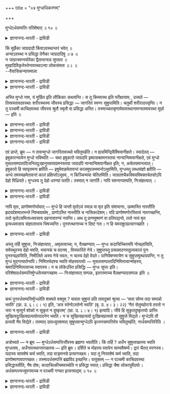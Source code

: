 +++
title = "०४ मुग्धाधिकरणम्"

+++

मुग्धेऽर्धसम्पत्तिः परिशेषात् ॥ १० ॥  
<details><summary>ज्ञानानन्द-भारती - द्राविडी</summary>

मुक्तेअर्दसम्बत्ति: परिसे षात् ॥ १० ॥
</details>

किं मूर्छैका जाग्रदादौ किंवाऽवस्थान्तरं भवेत् ॥  
अन्याऽवस्था न प्रसिद्धा तेनैका जाग्रदादिषु ॥ ७ ॥  
न जाग्रत्स्वप्नयोरेका द्वैताभानान्न सुप्तता ॥  
मुखादिविकृतेस्तेनावस्थाऽन्या लोकसंमता ॥ ८ ॥  
--वैयासिकन्यायमाला

<details><summary>ज्ञानानन्द-भारती - द्राविडी</summary>

मूर्च्चै ऎऩ्बदु जाक्किरत् मुदलियदिल् ऒऩ्ऱा? अल्लदु, वेऱु अवस्तैयागुमा? वेऱु अवस्तै पिरसित् तमायिल्लै। आगैयाल् जाक्किरत् मुदलियवैगळुक्कुळ् ऒऩ्ऱु ताऩ्।
</details>

<details><summary>ज्ञानानन्द-भारती - द्राविडी</summary>

इरण्डावदु पदार्त्तम् पिरगासिक्काददिऩाल् जाक्कि रत्, स्वप्ऩम् इवैगळिल् ऒऩ्ऱु अल्ल। मुगम् मुदलाऩदु विगारप्पट्टिरुप्पदाल् सु षुप्तियुमिल्लै। आगैयाल् वेऱु अवस्तै ताऩ्। उलगत्तिलुम् ऒप्पुक्कॊळ्ळप्पट्टदे।
</details>

अस्ति मुग्धो नाम, यं मूर्छित इति लौकिकाः कथयन्ति। स तु किमवस्थ इति परीक्षायाम् , उच्यते — तिस्रस्तावदवस्थाः शरीरस्थस्य जीवस्य प्रसिद्धाः — जागरितं स्वप्नः सुषुप्तमिति। चतुर्थी शरीरादपसृप्तिः। न तु पञ्चमी काचिदवस्था जीवस्य श्रुतौ स्मृतौ वा प्रसिद्धा अस्ति। तस्माच्चतसृणामेवावस्थानामन्यतमावस्था मूर्छा — इति ॥

<details><summary>ज्ञानानन्द-भारती - द्राविडी</summary>

(मूर्च्चै ऎऩ्बदु जाक्रम्, स्वप्ऩम्, सुषुप्ति मरणम् ऎऩ्ऱ नाऩ्गु अवस्तैगळिल् सेर्न्ददा अल्लदु वेऱाऩ अवस्तैया ऎऩ्ऱु सन्देहम् सुरुदि स्मिरुदिगळिलुम् लोगत्तिलुम् इन्द नाऩ्गु अवस् तैगळे पिरसित्तमाग इरुप्पदाल् ऐन्दावदु अवस्तै, पिरसित्तमाग इल्लाददाल् मूर्च्चै इन्द नाऩ्गु अवस्तैगळिल् सेर्न्ददु ताऩ् ऎऩ्ऱु पूर्वबक्षम्।
</details>

<details><summary>ज्ञानानन्द-भारती - द्राविडी</summary>

मूर्च्चैयिल् सिऱिदुम् अऱिवु इल्लाददाल् इदै जाक्रावस्तैयिलो स्वप्ऩावस्तैयिलो सेर्क्क मुडियादु। मेलुम् मूर्च्चैयिल् तेहम् कीऴे विऴुन्दुविडुगिऱदाल्। सुषुप्तियिलुम् सेर्क्क मुडियादु। सुषुप्तियिल् ऒऴुङ्गाग मूच्चुविडुगिऱाऩ्। मुगम् तॆळिवाग इरुक्किऱदु। उडलिल् नडुक्कमिल्लै। मूर्च्चैयिलो ऒऴुङ्गाऩ च्वासमिल्लामलुम् सिल समयम् च्वासमे इल्लामलुम् मुगत्तिल् विगारमुम्, नडुक्कमुम्, कण्गळ् तिऱन्द पडियुमुळ्ळदु। सुषुप्तियिल् कण् मूडियिरुक्किऱदु। सुषुप्तिक्कु सिरमम् कारणम्। मूर्च्चैक्कु पलमाऩ अडि कारणम्। इन्द वेऱ्ऱु मैगळाल् मूर्च्चै सुषुप्तियिलुम् सेर्न्ददल्ल। उडलिल् सूडुम्, पिराणऩुम् इरुप्पदाल् मरणत्तिलुम् सेर्न्ददल्ल। सुषुप्तियिलुम् मरणत्तिलुम् पोल् अऱिविऩ्मै इरुन्दालुम् मऱ्ऱ वेऱ्ऱुमैगळ् इरुप्पदाल् मूर्च्चै तऩियाऩ वेऱु अवस्तै ऎऩ्ऱु सित्तान्दम्)।
</details>

<details><summary>ज्ञानानन्द-भारती - द्राविडी</summary>

मूर्च्चैयडैन्दवऩॆऩ्ऱु ऎवऩै उलगत्तार् सॊल्गिऱार्गळो, अन्द मोहमडैन्दवऩ् इरुक्कि ऱाऩ्; अवऩ् ऎऩ्ऩ अवस्तैयुळ्ळवऩ् ऎऩ्ऱु कवऩिक् कै यिल् सॊल्लप्पडुगिऱदु।
</details>

<details><summary>ज्ञानानन्द-भारती - द्राविडी</summary>

पूर्वबक्षम् : सरीरत्तिलिरुक्कुम् जीवऩुक्कु, जागिरत्, स्वप्ऩम्, सुषुप्ति ऎऩ्ऱु मूऩ्ऱु अवस्तैगळे पिरसित्तमायिरुक्किऩ्ऱऩ। नाऩ्गावदु सरीरत्तिलिरुन्दु वॆळियेबोवदु (मरणम्)। सुरुदियिलावदु स्मिरुदि यिलावदु जीवऩुक्कु ऐन्दावदु अवस्तैयाग ऎदुवुम् पिरसित्तमाय् इल्लै। आगैयाल् नाऩ्गु अवस्तै कळुक्कुळ्ळेये ऒरु अवस्तै मूर्च्चै ऎऩ्ऱु।
</details>

एवं प्राप्ते, ब्रूमः — न तावन्मुग्धो जागरितावस्थो भवितुमर्हति। न ह्ययमिन्द्रियैर्विषयानीक्षते। स्यादेतत् — इषुकारन्यायेन मुग्धो भविष्यति — यथा इषुकारो जाग्रदपि इष्वासक्तमनस्तया नान्यान्विषयानीक्षते, एवं मुग्धो मुसलसम्पातादिजनितदुःखानुभवव्यग्रमनस्तया जाग्रदपि नान्यान्विषयानीक्षत इति; न, अचेतयमानत्वात्। इषुकारो हि व्यापृतमना ब्रवीति — इषुमेवाहमेतावन्तं कालमुपलभमानोऽभूवमिति, मुग्धस्तु लब्धसंज्ञो ब्रवीति — अन्धे तमस्यहमेतावन्तं कालं प्रक्षिप्तोऽभूवम् , न किञ्चिन्मया चेतितमिति। जाग्रतश्चैकविषयविषक्तचेतसोऽपि देहो विध्रियते। मुग्धस्य तु देहो धरण्यां पतति। तस्मात् न जागर्ति। नापि स्वप्नान्पश्यति, निःसंज्ञत्वात् ।

<details><summary>ज्ञानानन्द-भारती - द्राविडी</summary>

सित्तान्दम्: इव्विदम् वरुम् पोदु सॊल्गिऱोम्; मूर्च्चैयडैन्दवऩ् जागिरत् अवस्तैयुळ्ळवऩाग इरुक्क मुडियादु, एऩॆऩ्ऱाल् इवऩ् इन्दिरियङ्गळि ऩाल् विषयङ्गळै अऱिवदिल्लै। इप्पडियिरुक्कलामे: अम्बुगुऱि पार्क्किऱवऩुडैय नियायप्पडि मूर्च्चिदऩ् इरुक्कलाम्; ऎप्पडि अम्बुगुऱि वैप्पवऩ्, विऴित्तुक् कॊण्डिरुन्दबोदिलुम् अम्बिलेये मऩदैच् चॆलुत्तियबडियाल् वेऱु विषयङ्गळै पार्प्पदिल् लैयो। अव्विदमे मूर्च्चैयडैन्दवऩ् उलक्कै विऴुदल् मुदलियदाल् एऱ्पट्ट तुक्कत्तै अऩुबविप् पदिलेये मुऩैन्दुळ्ळ मऩस् उडैय तऩ्मैयिऩाल्, विऴिप्पुडऩ् इरुन्दुम्गूड, वेऱु विषयङ्गळै अऱिवदिल्लै, ऎऩ्ऱु। अप्पडियल्ल, अऱियामलिरुप् पदाल्, अम्बु ऎय्बवऩ् वॆळियिल् मऩदै सॆलुत्ति यवऩाय् "नाऩ् इव्वळवु कालमुम् अम्बैये कवऩित्तुक् कॊण्डिरुन्देऩ्” ऎऩ्ऱु सॊल्गिऱाऩ्। आऩाल् मूर्च्चैयडैन्दवऩ् पिरक्ञैयडैन्दु “इव्वळवु कालमुम् नाऩ् ऒरे कुरुट्टिरुट्टिल् तळ्ळबट् टिरुन्देऩ्, ऎदुवुम् ऎऩ्ऩाल् अऱियप्पडविल्लै” ऎऩ्ऱु सॊल्गिऱाऩ्। मेलुम्, ऒरे विषयत्तिल् ईडुबड मऩसुळ्ळवऩायिरुन्दालुम्, विऴित्तुक्कॊण्डु इरुप्प वऩुडैय सरीरम् तरिक्कप्पडुगिऱदु; मूर्च्चिदऩुक्को सरीरम् तरैयिल् विऴुन्दुविडुगिऱदु। आगैयाल् विऴित्तुक् कॊण्डिरुक्कविल्लै।
</details>

<details><summary>ज्ञानानन्द-भारती - द्राविडी</summary>

अऱिविल्लाददिऩाल् स्वप्ऩङ्गळैयुम् पार्प्प तिल्लै।
</details>

नापि मृतः, प्राणोष्मणोर्भावात् — मुग्धे हि जन्तौ मृतोऽयं स्यान्न वा मृत इति संशयानाः, ऊष्मास्ति नास्तीति हृदयदेशमालभन्ते निश्चयार्थम् , प्राणोऽस्ति नास्तीति च नासिकादेशम्। यदि प्राणोष्मणोरस्तित्वं नावगच्छन्ति, ततो मृतोऽयमित्यध्यवसाय दहनायारण्यं नयन्ति। अथ तु प्राणमूष्माणं वा प्रतिपद्यन्ते, ततो नायं मृत इत्यध्यवसाय संज्ञालाभाय भिषज्यन्ति। पुनरुत्थानाच्च न दिष्टं गतः। न हि यमराष्ट्रात्प्रत्यागच्छति ।

<details><summary>ज्ञानानन्द-भारती - द्राविडी</summary>

इऱन्दवऩुम् इल्लै, पिराणऩुम् उष्णमुम् इरुप्पदाल्। ऒरु पिराणि मूर्च्चिदऩायिरुक्कुम्बोदु इवऩ् इऱन्दुविट्टाऩा, इऱक्कविल्लैया ऎऩ्ऱु सन्देहप्पडुगिऱवर्गळ् उष्णम् इरुक्किऱदा, इल्लैया ऎऩ्ऱु तीर्माऩिप्पदऱ्काग ह्रुदय पिरदे सत्तैत् तॊट्टुप् पार्क्किऱार्गळ्। पिराणऩ् इरुक्किऱदा, इल्लैया ऎऩ्ऱु निच्चयिप्पदऱ्काग मूक्कुप् पिरदेसत् तैयुम् तॊट्टुप्पार्क्किऱार्गळ्। पिराणऩ् उष्णम् इवैगळिऩ् इरुप्पै ऎप्पॊऴुदु अऱियविल्लैयो, अप्पॊऴुदु इवऩ् इऱन्दवऩ् ऎऩ्ऱु तीर्माऩम् सॆय्दु कॊण्डु तहऩत्तिऱ्काग काट्टुक्कुक् कॊण्डुबोगि ऱार्गळ्। अल्लदु पिराणऩैयो उष्णत्तैयो उणर्न्दार्गळेयाऩाल्, अप्पॊऴुदु इवऩ् इऱक्क विल्लै ऎऩ्ऱु तीर्माऩित्तुक् कॊण्डु, पिरक्ञै एऱ्पडु वदऱ्काग वैत्तियम् सॆय्गिऱार्गळ्। मऱुबडियुम् ऎऴुन्दि रुप्पदाल् इऱक्कविल्लै। एऩॆऩ्ऱाल् यमऩुडैय राज्यत्तिलिरुन्दु तिरुम्बिवरुवदु किडैयादु।
</details>

अस्तु तर्हि सुषुप्तः, निःसंज्ञत्वात् , अमृतत्वाच्च; न, वैलक्षण्यात् — मुग्धः कदाचिच्चिरमपि नोच्छ्वसिति, सवेपथुरस्य देहो भवति, भयानकं च वदनम् , विस्फारिते नेत्रे। सुषुप्तस्तु प्रसन्नवदनस्तुल्यकालं पुनः पुनरुच्छ्वसिति, निमीलिते अस्य नेत्रे भवतः, न चास्य देहो वेपते। पाणिपेषणमात्रेण च सुषुप्तमुत्थापयन्ति, न तु मुग्धं मुद्गरघातेनापि। निमित्तभेदश्च भवति मोहस्वापयोः — मुसलसम्पातादिनिमित्तत्वान्मोहस्य, श्रमादिनिमित्तत्वाच्च स्वापस्य। न च लोकेऽस्ति प्रसिद्धिः — मुग्धः सुप्तः इति। परिशेषादर्धसम्पत्तिर्मुग्धतेत्यवगच्छामः — निःसंज्ञत्वात् सम्पन्नः, इतरस्माच्च वैलक्षण्यादसम्पन्नः इति ॥

<details><summary>ज्ञानानन्द-भारती - द्राविडी</summary>

अप्पडियाऩाल्, सुषुप्तियाग इरुक्कट्टुमे, पिरक्ञैयिल्लाददिऩालुम् इऱन्दु पोगामलिरुप्पदिऩा लुम्? इदु सरियल्ल, वित्यासमिरुप्पदाल्। मूर्च्चैय टैन्दवऩ् सिल समयम् वॆगु नेरम् कूड मूच्चुविडु वदिल्लै, इवऩुडैय सरीरम् नडुक्कत्तुडऩ् इरुक्कुम्, मुगमुम् पयङ्गरमायिरुक्कुम्, कण्गळ् इरण्डुम् नऩ्गु अगऩ्ऱु विऴित्तदाग इरुक्कुम्, तूङ्गुगिऱवऩो तॆळिन्द मुगत्तुडऩ् अडिक्कडि समाऩमाऩ इडैवॆळि युळ्ळ कालत्तिल् मूच्चुविडुगिऱाऩ्, इवऩुडैय कण्गळ् इरण्डुम् मूडियिरुक्कुम्, इवऩुडैय सरीरम् नडुङ्गादु। कैयाल् पिसैवदिऩालेये तूङ्गुगिऱवऩै ऎऴुप्पि विडुगिऱार्गळ्; मूर्च्चैयडैन्दवऩैयो मुत्करत्ताल् अडित्तालुम्, ऎऴुप्पमुडिवदिल्लै। मूर्च्चैक्कुम्, तूक्कत्तिऱ्कुम् निमित्तत्तिलुम् पेदम् इरुक्किऱदु, मूर्च्चैक्कु उलक्कै विऴुवदु मुदलियदु निमित्तमायुम्, तूक्कत्तिऱ्कु सिरमम् मुदलियदु निमित्तमायुम् इरुत्तलाल्। उलगत्तिलुम् मूर्च्चैयडैन्दिरुप्पवऩ् तूङ्गुगिऱाऩ् ऎऩ्ऱ पिरसित्ति किडैयादु।
</details>

<details><summary>ज्ञानानन्द-भारती - द्राविडी</summary>

“मिञ्जुवदाल्” (ऒऩ्ऱिलुम् सेराददिऩाल्) मूर्च्चैयुडऩ् इरुत्तल् ‘पादि सम्बत्ति' ऎऩ्ऱु अऱिगि ऱोम्, पिरक्ञैयिल्लाददिऩाल् सम्बत्तियडैन्दवऩ्, मऱ्ऱ वेऱ्ऱुमैयाल् सम्बत्तियडैयादवऩ्, ऎऩ्ऱु।
</details>

कथं पुनरर्धसम्पत्तिर्मुग्धतेति शक्यते वक्तुम् ? यावता सुषुप्तं प्रति तावदुक्तं श्रुत्या — ‘सता सोम्य तदा सम्पन्नो भवति’ (छा. उ. ६। ८। १) इति, ‘अत्र स्तेनोऽस्तेनो भवति’ (बृ. उ. ४। ३। २२) ‘नैतं सेतुमहोरात्रे तरतो न जरा न मृत्युर्न शोको न सुकृतं न दुष्कृतम्’ (छा. उ. ८। ४। १) इत्यादि। जीवे हि सुकृतदुष्कृतयोः प्राप्तिः सुखित्वदुःखित्वप्रत्ययोत्पादनेन भवति। न च सुखित्वप्रत्ययो दुःखित्वप्रत्ययो वा सुषुप्ते विद्यते। मुग्धेऽपि तौ प्रत्ययौ नैव विद्येते। तस्मात् उपाध्युपशमात् सुषुप्तवन्मुग्धेऽपि कृत्स्नसम्पत्तिरेव भवितुमर्हति, नार्धसम्पत्तिरिति ।

<details><summary>ज्ञानानन्द-भारती - द्राविडी</summary>

पूर्वबक्षम्: मूर्च्चैयुडऩिरुत्तल् अर्त्त (पादि) सम्बत्ति ऎऩ्ऱु ऎप्पडि सॊल्लमुडियुम्? तूङ्गुगिऱवऩैप् पऱ्ऱि सुरुदियिऩाल् इव्विदम् सॊल्लियिरुक्कैयिल् "हे सोम्य, अप्पॊऴुदु सत्वस्तुवुडऩ् सम्बत्ति यडैन्दवऩाग (सेर्न्दवऩाग) आगिऱाऩ्" (सान्।VI;८-१), “इङ्गे तिरुडऩ् तिरुडऩल्लादवऩाग आगिऱाऩ्" (पिरुहत्।IV;३-२२) "इन्द अणैयै पगल् रात्तिरि ताण्डुवदिल्लै, जरैयुम् इल्लै, मिरुत्युवुम् इल्लै, सोगमुम् इल्लै, पुण्णियम् इल्लै, पाबम् इल्लै”(सान्।VIII;४-१) ऎऩ्बदु मुदलाऩदु जीवऩिडत्तिल् ताऩे सुगिदुक्कि ऎऩ्गिऱ ऎण्णत्तै उण्डु पण्णुवदाल् पुण्णियम् पाबम् इवैगळुक्कु इडमुण्डु। सुषुप्तियिल् सुगि ऎऩ्ऱ ऎण्णमो तुक्कि ऎऩ्ऱ ऎण्णमो किडैयादु; मूर्च्चैयडैन्द वऩिडमुम् अन्द इरण्डु ऎण्णङ्गळुम् किडैयवे किडैयादु। आगैयाल् उबादिगळ् अडङ्गि इरुक्किऱ पडियाल् तूङ्गिऩवऩिडम्बोल मूर्च्चैयडैन्दव ऩिडमुम् पूरासम्बत्ति इरुप्पदुदाऩ् नियायम्, पादि सम्बत्तियॆऩ्बदु इल्लै, ऎऩ्ऱु।
</details>

अत्रोच्यते — न ब्रूमः — मुग्धेऽर्धसम्पत्तिर्जीवस्य ब्रह्मणा भवतीति। किं तर्हि ? अर्धेन सुषुप्तपक्षस्य भवति मुग्धत्वम् , अर्धेनावस्थान्तरपक्षस्य — इति ब्रूमः। दर्शिते च मोहस्य स्वापेन साम्यवैषम्ये। द्वारं चैतत् मरणस्य। यदास्य सावशेषं कर्म भवति, तदा वाङ्मनसे प्रत्यागच्छतः। यदा तु निरवशेषं कर्म भवति, तदा प्राणोष्माणावपगच्छतः। तस्मादर्धसम्पत्तिं ब्रह्मविद इच्छन्ति। यत्तूक्तम् — न पञ्चमी काचिदवस्था प्रसिद्धास्तीति, नैष दोषः; कादाचित्कीयमवस्थेति न प्रसिद्धा स्यात्। प्रसिद्धा चैषा लोकायुर्वेदयोः। अर्धसम्पत्त्यभ्युपगमाच्च न पञ्चमी गण्यत इत्यनवद्यम् ॥ १० ॥

<details><summary>ज्ञानानन्द-भारती - द्राविडी</summary>

सित्तान्दम्: इदिल् सॊल्लप्पडुगिऱदु: मूर्च्चै अडैन्दवऩ् विषयत्तिल् जीवऩुक्कु पिरह्मत्तुडऩ् पादि सम्बत्ति एऱ्पडुगिऱदु ऎऩ्ऱु नाम् सॊल्लविल्लै। अप्पडियाऩाल् ऎऩ्ऩ ऎऩ्ऱाल् मूर्च्चै पादि सुषुप्ति पक्षत्तैयुम्, पादि वेऱु अवस्तैयैयुम् सेर्न्ददाग इरुक्किऱदु, ऎऩ्गिऱोम्। मूर्च्चैक्कु तूक्कत्तुडऩ् उळ्ळ समाऩत् तऩ्मैयुम्, वित्यासत्तऩ्मैयुम् काट्टप्पट्टि रुक्किऩ्ऱऩ। इदु मरणत्तिऱ्कु वऴि। इवऩुक्कु (अऩुबविक्क वेण्डिय) कर्मा मीदमुळ्ळदाग ऎप्पॊऴुदु इरुक्कुमो, अप्पॊऴुदु वाक्कुम्, मऩसुम् तिरुम्बि वरुम्। कर्मा पाक्कियऩ्ऩियिल् इरुन्दुविट्टालो, अप्पॊऴुदु पिराणऩुम्, उष्णमुम् पोय्विडुम्। आगैयाल् पिरह्मत्तै अऱिन्दवर्गळ् (वेदत्तै अऱिन्दवर्गळ्) पादि सम्बत्ति ऎऩ्ऱु ऎण्णुगिऱार्गळ्।
</details>

<details><summary>ज्ञानानन्द-भारती - द्राविडी</summary>

ऐन्दावदु अवस्तै ऎदुवुम् पिरसित्तमायिल्लै यॆऩ्ऱु ऎदु सॊल्लप्पट्टदो, अदु तोषमिल्लै। ऎप्पॊऴुदेऩुम् एऱ्पडक्कूडिय अवस्तै इदु ऎऩ्बदिऩाल् पिरसित्तमिल्लामलिरुक्कलाम्। उलगत्तिलुम्, आयूर्वेदत्तिलुम् पिरसित्तमागवे इरुक्किऱदु। पादिसम्बत्ति ऎऩ्ऱु ऒप्पुक्कॊळ्वदिऩाल् इदु ऐन्दावदाग ऎण्णप् पडुवदिल्लै, ऎऩ्ऱु ऒरु तोषमुमिल्लै।
</details>


